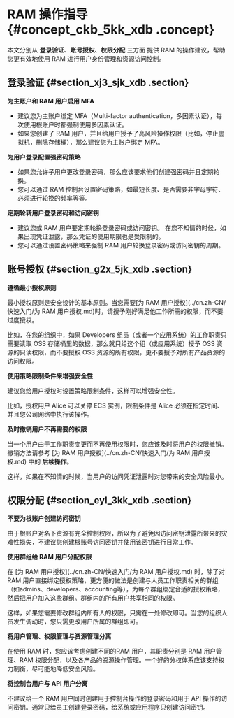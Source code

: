 # RAM 操作指导 {#concept_ckb_5kk_xdb .concept}

本文分别从 **登录验证**、**账号授权**、**权限分配** 三方面 提供 RAM 的操作建议，帮助您更有效地使用 RAM 进行用户身份管理和资源访问控制。

## 登录验证 {#section_xj3_sjk_xdb .section}

**为主账户和 RAM 用户启用 MFA**

-   建议您为主账户绑定 MFA（Multi-factor authentication，多因素认证），每次使用根账户时都强制使用多因素认证。
-   如果您创建了 RAM 用户，并且给用户授予了高风险操作权限（比如，停止虚拟机，删除存储桶），那么建议您为主账户绑定 MFA。

**为用户登录配置强密码策略**

-   如果您允许子用户更改登录密码，那么应该要求他们创建强密码并且定期轮换。
-   您可以通过 RAM 控制台设置密码策略，如最短长度、是否需要非字母字符、必须进行轮换的频率等等。

**定期轮转用户登录密码和访问密钥**

-   建议您或 RAM 用户要定期轮换登录密码或访问密钥。 在您不知情的时候，如果出现凭证泄露，那么凭证的使用期限也是受限制的。
-   您可以通过设置密码策略来强制 RAM 用户轮换登录密码或访问密钥的周期。

## 账号授权 {#section_g2x_5jk_xdb .section}

**遵循最小授权原则**

最小授权原则是安全设计的基本原则。当您需要[为 RAM 用户授权](../cn.zh-CN/快速入门/为 RAM 用户授权.md)时，请授予刚好满足他工作所需的权限，而不要过度授权。

比如，在您的组织中，如果 Developers 组员（或者一个应用系统）的工作职责只需要读取 OSS 存储桶里的数据，那么就只给这个组（或应用系统）授予 OSS 资源的只读权限，而不要授权 OSS 资源的所有权限，更不要授予对所有产品资源的访问权限。

**使用策略限制条件来增强安全性**

建议您给用户授权时设置策略限制条件，这样可以增强安全性。

比如，授权用户 Alice 可以关停 ECS 实例，限制条件是 Alice 必须在指定时间、并且您公司网络中执行该操作。

**及时撤销用户不再需要的权限**

当一个用户由于工作职责变更而不再使用权限时，您应该及时将用户的权限撤销。撤销方法请参考 [为 RAM 用户授权](../cn.zh-CN/快速入门/为 RAM 用户授权.md) 中的 **后续操作**。

这样，如果在不知情的时候，当用户的访问凭证泄露时对您带来的安全风险最小。

## 权限分配 {#section_eyl_3kk_xdb .section}

**不要为根账户创建访问密钥**

由于根账户对名下资源有完全控制权限，所以为了避免因访问密钥泄露所带来的灾难性损失，不建议您创建根账号访问密钥并使用该密钥进行日常工作。

**使用群组给 RAM 用户分配权限**

在 [为 RAM 用户授权](../cn.zh-CN/快速入门/为 RAM 用户授权.md) 时，除了对 RAM 用户直接绑定授权策略，更方便的做法是创建与人员工作职责相关的群组（如admins、developers、accounting等），为每个群组绑定合适的授权策略，然后把用户加入这些群组。群组内的所有用户共享相同的权限。

这样，如果您需要修改群组内所有人的权限，只需在一处修改即可。当您的组织人员发生调动时，您只需更改用户所属的群组即可。

**将用户管理、权限管理与资源管理分离**

在使用 RAM 时，您应该考虑创建不同的RAM 用户，其职责分别是 RAM 用户管理、RAM 权限分配，以及各产品的资源操作管理。一个好的分权体系应该支持权力制衡，尽可能地降低安全风险。

**将控制台用户与 API 用户分离**

不建议给一个 RAM 用户同时创建用于控制台操作的登录密码和用于 API 操作的访问密钥。通常只给员工创建登录密码，给系统或应用程序只创建访问密钥。

